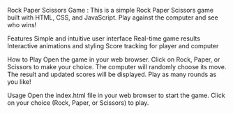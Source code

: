 Rock Paper Scissors Game :
This is a simple Rock Paper Scissors game built with HTML, CSS, and JavaScript. Play against the computer and see who wins!

Features
Simple and intuitive user interface
Real-time game results
Interactive animations and styling
Score tracking for player and computer

How to Play
Open the game in your web browser.
Click on Rock, Paper, or Scissors to make your choice.
The computer will randomly choose its move.
The result and updated scores will be displayed.
Play as many rounds as you like!

Usage
Open the index.html file in your web browser to start the game.
Click on your choice (Rock, Paper, or Scissors) to play.
